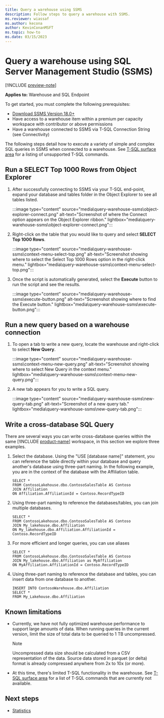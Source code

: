 ```yaml
---
title: Query a warehouse using SSMS
description: Follow steps to query a warehouse with SSMS.
ms.reviewer: wiassaf
ms.author: kecona
author: KevinConanMSFT
ms.topic: how-to
ms.date: 03/15/2023
---
```


# Query a warehouse using SQL Server Management Studio (SSMS)

[!INCLUDE [preview-note](../includes/preview-note.md)]

**Applies to:** Warehouse and SQL Endpoint

To get started, you must complete the following prerequisites:

- [Download SSMS Version 18.0+](/sql/ssms/download-sql-server-management-studio-ssms?view=sql-server-ver16&preserve-view=true)
- Have access to a warehouse item within a premium per capacity workspace with contributor or above permissions
- Have a warehouse connected to SSMS via T-SQL Connection String (see Connectivity)

The following steps detail how to execute a variety of simple and complex SQL queries in SSMS when connected to a warehouse. See [T-SQL surface area](data-warehousing.md#t-sql-surface-area) for a listing of unsupported T-SQL commands.

## Run a SELECT Top 1000 Rows from Object Explorer

1. After successfully connecting to SSMS via your T-SQL end-point, expand your database and tables folder in the Object Explorer to see all tables listed.

   :::image type="content" source="media\query-warehouse-ssms\object-explorer-connect.png" alt-text="Screenshot of where the Connect option appears on the Object Explorer ribbon." lightbox="media\query-warehouse-ssms\object-explorer-connect.png":::

1. Right-click on the table that you would like to query and select **SELECT Top 1000 Rows**.

   :::image type="content" source="media\query-warehouse-ssms\context-menu-select-top.png" alt-text="Screenshot showing where to select the Select Top 1000 Rows option in the right-click menu." lightbox="media\query-warehouse-ssms\context-menu-select-top.png":::

1. Once the script is automatically generated, select the **Execute** button to run the script and see the results.

   :::image type="content" source="media\query-warehouse-ssms\execute-button.png" alt-text="Screenshot showing where to find the Execute button." lightbox="media\query-warehouse-ssms\execute-button.png":::

## Run a new query based on a warehouse connection

1. To open a tab to write a new query, locate the warehouse and right-click to select **New Query**.

   :::image type="content" source="media\query-warehouse-ssms\context-menu-new-query.png" alt-text="Screenshot showing where to select New Query in the context menu." lightbox="media\query-warehouse-ssms\context-menu-new-query.png":::

1. A new tab appears for you to write a SQL query.

   :::image type="content" source="media\query-warehouse-ssms\new-query-tab.png" alt-text="Screenshot of a new query tab." lightbox="media\query-warehouse-ssms\new-query-tab.png":::

## Write a cross-database SQL Query

There are several ways you can write cross-database queries within the same [!INCLUDE [product-name](../includes/product-name.md)] workspace, in this section we explore three examples.

1. Select the database. Using the "USE [database name]" statement, you can reference the table directly within your database and query another's database using three-part naming. In the following example, you are in the context of the database with the Affiliation table.

   ```
   SELECT * 
   FROM ContosoLakehouse.dbo.ContosoSalesTable AS Contoso
   JOIN Affiliation
   ON Affiliation.AffiliationId = Contoso.RecordTypeID
   ```

1. Using three-part naming to reference the databases/tables, you can join multiple databases.

   ```
   SELECT * 
   FROM ContosoLakehouse.dbo.ContosoSalesTable AS Contoso
   JOIN My_lakehouse.dbo.Affiliation
   ON My_lakehouse.dbo.Affiliation.AffiliationId = Contoso.RecordTypeID
   ```

1. For more efficient and longer queries, you can use aliases

   ```
   SELECT * 
   FROM ContosoLakehouse.dbo.ContosoSalesTable AS Contoso
   JOIN My_lakehouse.dbo.Affiliation as MyAffiliation
   ON MyAffiliation.AffiliationId = Contoso.RecordTypeID
   ```

1. Using three-part naming to reference the database and tables, you can insert data from one database to another.

   ```
   INSERT INTO ContosoWarehouse.dbo.Affiliation
   SELECT * 
   FROM My_Lakehouse.dbo.Affiliation
   ```

## Known limitations

- Currently, we have not fully optimized warehouse performance to support large amounts of data. When running queries in the current version, limit the size of total data to be queried to 1 TB uncompressed.

   > [!NOTE]
   > Uncompressed data size should be calculated from a CSV representation of the data. Source data stored in parquet (or delta) format is already compressed anywhere from 2x to 10x (or more).

- At this time, there's limited T-SQL functionality in the warehouse. See [T-SQL surface area](data-warehousing.md#t-sql-surface-area) for a list of T-SQL commands that are currently not available.

## Next steps

- [Statistics](statistics.md)

